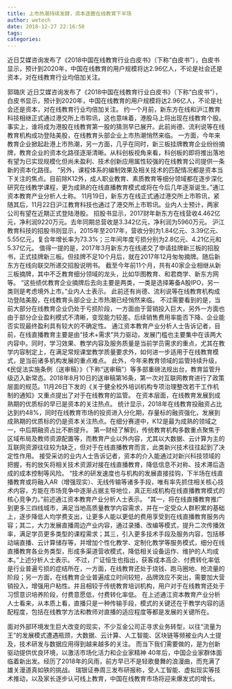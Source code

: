 ```yaml
---
title: 上市热潮持续发酵，资本逐鹿在线教育下半场
author: wetech
date: 2018-12-27 22:16:58
tags: 
categories: 
---
```

近日艾媒咨询发布了《2018中国在线教育行业白皮书》（下称“白皮书”），白皮书显示，预计到2020年，中国在线教育的用户规模将达2.96亿人，不论是社会还是资本，对在线教育行业均倍加关注。
<!-- more -->
郭璐庆
近日艾媒咨询发布了《2018中国在线教育行业白皮书》（下称“白皮书”），白皮书显示，预计到2020年，中国在线教育的用户规模将达2.96亿人，不论是社会还是资本，对在线教育行业均倍加关注。
约一个月前，新东方在线和沪江教育科技相继正式通过港交所上市聆讯，这也意味着，港股马上将出现在线教育个股。事实上，谁将成为港股在线教育第一股的猜测早已展开。此前尚德、流利说等在线教育机构成功登陆美股，在线教育头部企业上市热潮悄然来临。
一方面，今年来教育企业掀起赴港上市热潮，另一方面，几乎在同时，新三板挂牌教育企业纷纷摘牌，教育企业的资本化路径逐渐清晰。从科创板视角来看，科创板的即将推出落地有望为已实现规模化但尚未盈利、技术创新应用属性较强的在线教育公司提供一条新的资本化路径。
“另外，课程体系的编制效果及相关技术的匹配情况都是资本当下关注的焦点。目前除K12外，成人职业教育、素质教育等细分领域都在逐步深化研究在线教学课程，更为成熟的在线直播教育模式或将在今后几年逐渐诞生。”通江资本教育产业分析人士称。
11月19日，新东方在线正式通过港交所上市聆讯，紧随其后，11月22日沪江教育科技也通过了港交所上市聆讯。业内人士预计，两家公司有望在近期正式登陆港股。
招股书显示，2017财年新东方在线营收4.462亿元，净利润9220万元。去年同期总营收是3.342亿元，净利润为5960万元。
沪江教育科技的招股书则显示，2015年至2017年，营收分别为1.84亿元、3.39亿元、5.55亿元，复合年增长率为73.3%；三年间年度亏损分别为2.8亿元、4.21亿元和5.37亿元。
值得一提的是，2017年3月新东方在线递交了申请挂牌新三板的招股书，正式挂牌新三板。但挂牌不足10个月后，就在2017年12月匆匆摘牌。随后新东方在线向联交所递交招股说明书。
截至今年前11个月，共有40家企业相继从新三板摘牌，其中不乏教育细分领域的龙头，比如华图教育、和君商学、新东方网等。
“这些绩优教育企业摘牌后去向主要是两类，一类是选择筹备A股IPO，另一类则是考虑境外上市。”业内人士表示。
此前还有尚德、流利说等在线教育机构成功登陆美股，在线教育头部企业上市热潮已经悄然来临。
不过需要看到的是，当前大部分在线教育企业仍处于亏损阶段，一方面由于营销投入巨大，另外一方面也由于部分企业盈利模式不清晰，变现能力较差。后续销售费用率能否下降、企业能否实现最终盈利具有较大的不确定性。
通江资本教育产业分析人士告诉记者，目前，在线直播教育主要是由“技术+需求”共力驱动，发展门槛也主要集中在该两大内容中。同时，学习效果、教学内容及服务质量是当前学员需求的重点，尤其在教学内容制定上，在满足常规课堂教学质量要求外，如何进一步适用于在线教育模式，是当前诸多机构发展的重点难点。
此外，今年来教育领域的监管持续升级，《民促法实施条例（送审稿）》（下称“送审稿”）等多部重磅法规出台，教育监管升级迈入新常态。2018年8月10日的送审稿第16条，第一次对互联网教育进行了政策层面的规范。11月26日下发的《关于健全校外培训机构专项治理整改若干工作机制的通知》又重点提出了对于在线教育的监管。
在资本层面，在线教育发展到成熟期的优质标的早已是资本的关注热点。
统计显示，2018年在线教育投融资占比达到约48%，同时在线教育市场的投资进入分化期，存量标的融资强化，发展到成熟期的优质标的仍是资本关注热点。在细分赛道中，K12是最为成熟的领域之一，中后期融资占比不断提升。
第一财经了解到，传统教育机构多数重点聚焦于区域布局及教师资源配置等，而教育产业以外内容，尤其以大数据、云计算为主的互联网资源往往较为缺乏，但对于在线直播教育而言，此类新兴技术往往起到了决定性作用。
接受采访的业内人士告诉记者，资本的介入能通过对新兴科技领域的把握，有的放矢将相关技术资源对接在线直播教育，降低信息不对称、技术滞后造成的成本控制等风险。
“技术的研发速度也与机构的发展直接挂钩，下半场在线直播教育或将融入AR（增强现实）、无线传输等诸多手段，唯有率先抓住相关核心技术内容，方能在市场竞争中逐渐占据主导地位，真正形成机构在线直播教育模式的核心竞争力。”前述通江资本教育产业分析人士表示。
“其一，将在线直播教育推广到更多三四线城市，满足当地高质量教学内容需求，并在一定受众人群积累的基础上，逐步降低人均学费支出，让更多人能以更低的费用享受到在线直播教育服务内容；其二，大力发展直播周边产业内容，通过录播、改编等模式，提升二次传播效率，满足学员更多类型的课程需求；其三，引入更多技术手段及服务内容，包括移动端直播、云计算储存等，并增加个性化教学、定制化教学等服务模式，细分在线直播教育各业务类型，形成多渠道营收模式，降低相关设备运作、维护的人均成本。”上述分析人士表示。
不过，广证恒生也指出，获客成本高企、付费转化率低是行业普遍亏损的症结所在，一方面，在线教育还处于烧钱、跑马圈地、抢流量的阶段；另一方面，在线教育企业普遍成立时间较短，品牌效应不突出，需要加大营销投入，增强用户粘性。并且相较于传统教育培训机构，用户对于在线教育还处于习惯意识培养阶段，付费意愿低，付费转化率低。
在上述通江资本教育产业分析人士看来，从本质上看，直播只是一种传输手段，模式的关键还在于教学内容的适配程度，包括在线教学方法和教师对直播的适应程度等都是发展的关键所在。
 
 
面对外部环境发生巨大改变的现实，不少互金公司正寻求业务转型，以往“流量为王”的发展模式遭遇瓶颈，大数据、云计算、人工智能、区块链等频被业内人士提及，技术研发与数据应用得到越来越多的关注。
而当下我们需要做的，是为创新驱动提供优良环境，以激活市场化活力和企业家精神
40年后，中国企业家群体面临着新出发。经历了2018年的风雨，前方早已不是轻歌曼舞的浪漫曲，而充满了雄关漫道真如铁的挑战。
瑞银证券周三发布研报称，受人工智能、虚拟现实等技术推动，以及家长逐步认可线上教育，中国在线教育市场将迎来爆发式的增长。
